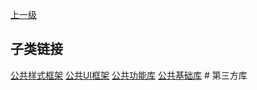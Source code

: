 [上一级](../)

## 子类链接
[公共样式框架](/frontend/layerBusiness/systemBusiness/libraryThird/frameworkStyle) [公共UI框架](/frontend/layerBusiness/systemBusiness/libraryThird/frameworkUI) [公共功能库](/frontend/layerBusiness/systemBusiness/libraryThird/function) [公共基础库](/frontend/layerBusiness/systemBusiness/libraryThird/basic) # 第三方库
